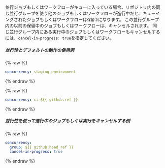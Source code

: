 並行ジョブもしくはワークフローがキューに入っている場合、リポジトリ内の同じ並行グループを使う他のジョブもしくはワークフローが進行中だと、キューイングされたジョブもしくはワークフローは`保留中`になります。 この並行グループ内の以前の保留中のジョブもしくはワークフローは、キャンセルされます。 同じ並行グループ内にある実行中のジョブもしくはワークフローもキャンセルするには、`cancel-in-progress: true`を指定してください。

##### 並行性とデフォルトの動作の使用例

{% raw %}
```yaml
concurrency: staging_environment
```
{% endraw %}

{% raw %}
```yaml
concurrency: ci-${{ github.ref }}
```
{% endraw %}

##### 並行性を使って進行中のジョブもしくは実行をキャンセルする例

{% raw %}
```yaml
concurrency: 
  group: ${{ github.head_ref }}
  cancel-in-progress: true
```
{% endraw %}
